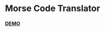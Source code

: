 # Morse Code Translator
<h3><a href="https://MariosApps.github.io/Morse-Code-Translator/">DEMO</></h3>

